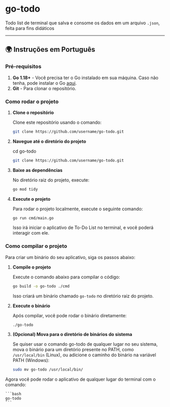 # go-todo

Todo list de terminal que salva e consome os dados em um arquivo `.json`, feita para fins didáticos

---

## 🌍 **Instruções em Português**

### Pré-requisitos

1. **Go 1.18+** - Você precisa ter o Go instalado em sua máquina. Caso não tenha, pode instalar o Go [aqui](https://golang.org/dl/).
2. **Git** - Para clonar o repositório.

### Como rodar o projeto

1. **Clone o repositório**

   Clone este repositório usando o comando:

   ```bash
   git clone https://github.com/username/go-todo.git
   ```

2. **Navegue até o diretório do projeto**

   cd go-todo

   ```bash
   git clone https://github.com/username/go-todo.git
   ```

3. **Baixe as dependências**

   No diretório raiz do projeto, execute:

   ```bash
   go mod tidy
   ```

4. **Execute o projeto**

   Para rodar o projeto localmente, execute o seguinte comando:

   ```bash
   go run cmd/main.go
   ```

   Isso irá iniciar o aplicativo de To-Do List no terminal, e você poderá interagir com ele.

### Como compilar o projeto

Para criar um binário do seu aplicativo, siga os passos abaixo:

1. **Compile o projeto**

   Execute o comando abaixo para compilar o código:

   ```bash
   go build -o go-todo ./cmd
   ```

   Isso criará um binário chamado `go-todo` no diretório raiz do projeto.

2. **Execute o binário**

   Após compilar, você pode rodar o binário diretamente:

   ```bash
   ./go-todo
   ```

3. **(Opcional) Mova para o diretório de binários do sistema**

   Se quiser usar o comando go-todo de qualquer lugar no seu sistema,
   mova o binário para um diretório presente no PATH, como `/usr/local/bin` (Linux), ou
   adicione o caminho do binário na variável PATH (Windows):

   ```bash
   sudo mv go-todo /usr/local/bin/
   ```

Agora você pode rodar o aplicativo de qualquer lugar do terminal com o comando:

    ```bash
    go-todo
    ```
